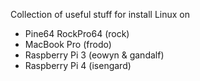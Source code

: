 Collection of useful stuff for install Linux on

- Pine64 RockPro64 (rock)
- MacBook Pro (frodo)
- Raspberry Pi 3 (eowyn & gandalf)
- Raspberry Pi 4 (isengard)

